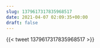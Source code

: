 ```yaml
---
slug: 1379617317835968517
date: 2021-04-07 02:09:35+00:00
draft: false
---
```


{{< tweet 1379617317835968517 >}}
